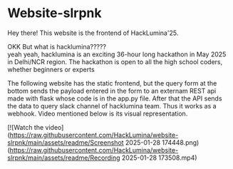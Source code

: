 # Website-slrpnk

Hey there! This website is the frontend of HackLumina'25.

OKK But what is hacklumina?????   
yeah yeah, hacklumina is an exciting 36-hour long hackathon in May 2025 in Delhi/NCR region. The hackathon is open to all the high school coders, whether beginners or experts

The following website has the static frontend, but the query form at the bottom sends the payload entered in the form to an externam REST api made with flask whose code is in the app.py file. After that the API sends the data to query slack channel of hacklumina team. Thus it works as a webhook. Video mentioned below is its visual representation.

[![Watch the video]
(https://raw.githubusercontent.com/HackLumina/website-slrpnk/main/assets/readme/Screenshot 2025-01-28 174448.png)
(https://raw.githubusercontent.com/HackLumina/website-slrpnk/main/assets/readme/Recording 2025-01-28 173508.mp4)


